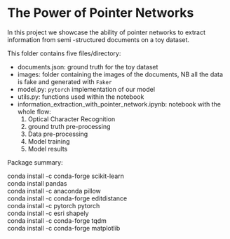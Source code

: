 # The Power of Pointer Networks 

In this project we showcase the ability of pointer networks to extract information from semi
-structured documents on a toy dataset.

This folder contains five files/directory:

- documents.json: ground truth for the toy dataset
- images: folder containing the images of the documents, NB all the data is fake and generated
 with `Faker`
- model.py: `pytorch` implementation of our model  
- utils.py: functions used within the notebook
- information_extraction_with_pointer_network.ipynb: notebook with the whole flow:
    1. Optical Character Recognition
    2. ground truth pre-processing
    3. Data pre-processing
    4. Model training
    5. Model results 
    
Package summary:

conda install -c conda-forge scikit-learn  
conda install pandas  
conda install -c anaconda pillow  
conda install -c conda-forge editdistance  
conda install -c pytorch pytorch  
conda install -c esri shapely  
conda install -c conda-forge tqdm  
conda install -c conda-forge matplotlib